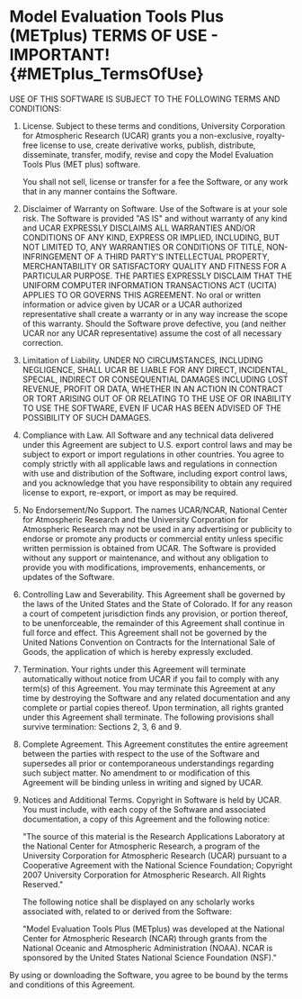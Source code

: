 Model Evaluation Tools Plus (METplus) TERMS OF USE - IMPORTANT!            {#METplus_TermsOfUse}
===============================================================

USE OF THIS SOFTWARE IS SUBJECT TO THE FOLLOWING TERMS AND CONDITIONS:

1. License.  Subject to these terms and conditions, University Corporation for
   Atmospheric Research (UCAR) grants you a non-exclusive, royalty-free license
   to use, create derivative works, publish, distribute, disseminate, transfer,
   modify, revise and copy the Model Evaluation Tools Plus (MET plus) software.

   You shall not sell, license or transfer for a fee the Software, or any work
   that in any manner contains the Software.

2. Disclaimer of Warranty on Software.  Use of the Software is at your sole
   risk.  The Software is provided "AS IS" and without warranty of any kind and
   UCAR EXPRESSLY DISCLAIMS ALL WARRANTIES AND/OR CONDITIONS OF ANY KIND,
   EXPRESS OR IMPLIED, INCLUDING, BUT NOT LIMITED TO, ANY WARRANTIES OR
   CONDITIONS OF TITLE, NON-INFRINGEMENT OF A THIRD PARTY'S INTELLECTUAL
   PROPERTY, MERCHANTABILITY OR SATISFACTORY QUALITY AND FITNESS FOR A
   PARTICULAR PURPOSE.  THE PARTIES EXPRESSLY DISCLAIM THAT THE UNIFORM COMPUTER
   INFORMATION TRANSACTIONS ACT (UCITA) APPLIES TO OR GOVERNS THIS AGREEMENT.
   No oral or written information or advice given by UCAR or a UCAR authorized
   representative shall create a warranty or in any way increase the scope of
   this warranty.  Should the Software prove defective, you (and neither UCAR
   nor any UCAR representative) assume the cost of all necessary correction.

3. Limitation of Liability.  UNDER NO CIRCUMSTANCES, INCLUDING NEGLIGENCE, SHALL
   UCAR BE LIABLE FOR ANY DIRECT, INCIDENTAL, SPECIAL, INDIRECT OR CONSEQUENTIAL
   DAMAGES INCLUDING LOST REVENUE, PROFIT OR DATA, WHETHER IN AN ACTION IN
   CONTRACT OR TORT ARISING OUT OF OR RELATING TO THE USE OF OR INABILITY TO USE
   THE SOFTWARE, EVEN IF UCAR HAS BEEN ADVISED OF THE POSSIBILITY OF SUCH
   DAMAGES.

4. Compliance with Law.  All Software and any technical data delivered under
   this Agreement are subject to U.S. export control laws and may be subject to
   export or import regulations in other countries.  You agree to comply
   strictly with all applicable laws and regulations in connection with use and
   distribution of the Software, including export control laws, and you
   acknowledge that you have responsibility to obtain any required license to
   export, re-export, or import as may be required.

5. No Endorsement/No Support.  The names UCAR/NCAR, National Center for
   Atmospheric Research and the University Corporation for Atmospheric Research
   may not be used in any advertising or publicity to endorse or promote any
   products or commercial entity unless specific written permission is obtained
   from UCAR.  The Software is provided without any support or maintenance, and
   without any obligation to provide you with modifications, improvements,
   enhancements, or updates of the Software.

6. Controlling Law and Severability.  This Agreement shall be governed by the
   laws of the United States and the State of Colorado.  If for any reason a
   court of competent jurisdiction finds any provision, or portion thereof, to
   be unenforceable, the remainder of this Agreement shall continue in full
   force and effect.  This Agreement shall not be governed by the United Nations
   Convention on Contracts for the International Sale of Goods, the application
   of which is hereby expressly excluded.

7. Termination.  Your rights under this Agreement will terminate automatically
   without notice from UCAR if you fail to comply with any term(s) of this
   Agreement.  You may terminate this Agreement at any time by destroying the
   Software and any related documentation and any complete or partial copies
   thereof.  Upon termination, all rights granted under this Agreement shall
   terminate.  The following provisions shall survive termination: Sections 2, 3,
   6 and 9.

8. Complete Agreement.  This Agreement constitutes the entire agreement between
   the parties with respect to the use of the Software and supersedes all prior
   or contemporaneous understandings regarding such subject matter.  No
   amendment to or modification of this Agreement will be binding unless in
   writing and signed by UCAR.

9. Notices and Additional Terms.  Copyright in Software is held by UCAR. You
   must include, with each copy of the Software and associated documentation,
   a copy of this Agreement and the following notice:

   "The source of this material is the Research Applications Laboratory at the
   National Center for Atmospheric Research, a program of the University
   Corporation for Atmospheric Research (UCAR) pursuant to a Cooperative
   Agreement with the National Science Foundation; Copyright 2007 University
   Corporation for Atmospheric Research.  All Rights Reserved."

   The following notice shall be displayed on any scholarly works associated
   with, related to or derived from the Software:

   "Model Evaluation Tools Plus (METplus) was developed at the National Center 
    for Atmospheric Research (NCAR) through grants from the National Oceanic and 
    Atmospheric Administration (NOAA).  NCAR is sponsored by the United States 
    National Science Foundation (NSF)."

By using or downloading the Software, you agree to be bound by the terms and
conditions of this Agreement.

